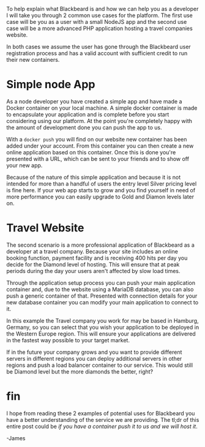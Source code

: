 To help explain what Blackbeard is and how we can help you as a developer I will take you through 2 common use cases for the platform. The first use case will be you as a user with a small NodeJS app and the second use case will be a more advanced PHP application hosting a travel companies website.

In both cases we assume the user has gone through the Blackbeard user registration process and has a valid account with sufficient credit to run their new containers.

# Simple node App
As a node developer you have created a simple app and have made a Docker container on your local machine. A simple docker container is made to encapsulate your application and is complete before you start considering using our platform. At the point you're completely happy with the amount of development done you can push the app to us.

With a `docker push` you will find on our website new container has been added under your account. From this container you can then create a new online application based on this container. Once this is done you're presented with a URL, which can be sent to your friends and to show off your new app.

Because of the nature of this simple application and because it is not intended for more than a handful of users the entry level Silver pricing level is fine here. If your web app starts to grow and you find yourself in need of more performance you can easily upgrade to Gold and Diamon levels later on.

# Travel Website
The second scenario is a more professional application of Blackbeard as a developer at a travel company. Because your site includes an online booking function, payment facility and is receiving 400 hits per day you decide for the Diamond level of hosting. This will ensure that at peak periods during the day your users aren't affected by slow load times.

Through the application setup process you can push your main application container and, due to the website using a MariaDB database, you can also push a generic container of that. Presented with connection details for your new database container you can modify your main application to connect to it.

In this example the Travel company you work for may be based in Hamburg, Germany, so you can select that you wish your application to be deployed in the Western Europe region. This will ensure your applications are delivered in the fastest way possible to your target market.

If in the future your company grows and you want to provide different servers in different regions you can deploy additional servers in other regions and push a load balancer container to our service. This would still be Diamond level but the more diamonds the better, right?

# fin
I hope from reading these 2 examples of potential uses for Blackbeard you have a better understanding of the service we are providing. The tl;dr of this entire post could be *if you have a container push it to us and we will host it*.

-James
